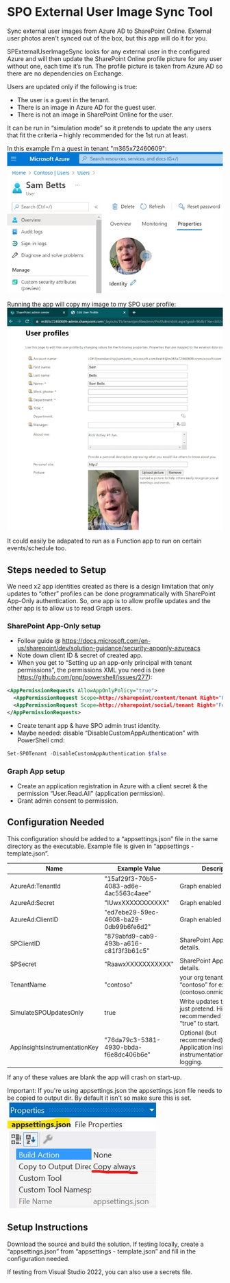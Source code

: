 # SPO External User Image Sync Tool
Sync external user images from Azure AD to SharePoint Online. External user photos aren't synced out of the box, but this app will do it for you.

SPExternalUserImageSync looks for any external user in the configured Azure and will then update the SharePoint Online profile picture for any user without one, each time it’s run. The profile picture is taken from Azure AD so there are no dependencies on Exchange. 

Users are updated only if the following is true:
*	The user is a guest in the tenant.
*	There is an image in Azure AD for the guest user.
*	There is not an image in SharePoint Online for the user.

It can be run in “simulation mode” so it pretends to update the any users that fit the criteria – highly recommended for the 1st run at least.

In this example I'm a guest in tenant "m365x72460609":
![alt](imgs/AzureAD.jpg)

Running the app will copy my image to my SPO user profile:
![alt](imgs/SP.jpg)


It could easily be adapated to run as a Function app to run on certain events/schedule too.
## Steps needed to Setup
We need x2 app identities created as there is a design limitation that only updates to “other” profiles can be done programmatically with SharePoint App-Only authentication. 
So, one app is to allow profile updates and the other app is to allow us to read Graph users.

### SharePoint App-Only setup
*	Follow guide @ https://docs.microsoft.com/en-us/sharepoint/dev/solution-guidance/security-apponly-azureacs
*	Note down client ID & secret of created app.
*	When you get to “Setting up an app-only principal with tenant permissions”, the permissions XML you need is (see https://github.com/pnp/powershell/issues/277):

```xml
<AppPermissionRequests AllowAppOnlyPolicy="true">
  <AppPermissionRequest Scope=http://sharepoint/content/tenant Right="FullControl" />
  <AppPermissionRequest Scope=http://sharepoint/social/tenant Right="FullControl" />
</AppPermissionRequests>
```

*	Create tenant app & have SPO admin trust identity.
*	Maybe needed: disable “DisableCustomAppAuthentication” with PowerShell cmd:

```PowerShell
Set-SPOTenant -DisableCustomAppAuthentication $false
```

### Graph App setup
*	Create an application registration in Azure with a client secret & the permission “User.Read.All” (application permission).
*	Grant admin consent to permission.

## Configuration Needed
This configuration should be added to a “appsettings.json” file in the same directory as the executable. Example file is given in “appsettings - template.json”.

Name | Example Value | Description
--- | ---- | ----
AzureAd:TenantId | "15af29f3-70b5-4083-ad6e-4ac5563c4aee" | Graph enabled app. 
AzureAd:Secret | "IUwxXXXXXXXXXXX" | Graph enabled app.
AzureAd:ClientID | "ed7ebe29-59ec-4608-ba29-0db99b6fe6d2" | Graph enabled app.
SPClientID | "879abfd9-cab9-493b-a616-c81f3f3b61c5" | SharePoint App-Only auth details.
SPSecret | "RaawxXXXXXXXXXXX" | SharePoint App-Only auth details.
TenantName | "contoso" | your org tenant name – “contoso” for example (contoso.onmicrosoft.com).
SimulateSPOUpdatesOnly | true | Write updates to SPO or just pretend. Highly recommended to set to “true” to start.
AppInsightsInstrumentationKey | "76da79c3-5381-4930-bbda-f6e8dc406b6e" | Optional (but recommended). Application Insights instrumentation key for logging.

If any of these values are blank the app will crash on start-up.

Important: If you're using appsettings.json the appsettings.json file needs to be copied to output dir. By default it isn't so make sure this is set.
![alt](imgs/copyalways.jpg)



## Setup Instructions
Download the source and build the solution. If testing locally, create a “appsettings.json” from “appsettings - template.json” and fill in the configuration needed. 

If testing from Visual Studio 2022, you can also use a secrets file. 
